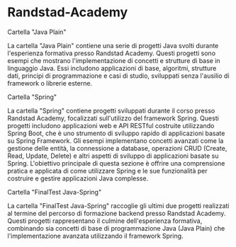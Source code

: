 # Randstad-Academy

Cartella "Java Plain"

La cartella "Java Plain" contiene una serie di progetti Java svolti durante l'esperienza formativa presso Randstad Academy. Questi progetti sono esempi che mostrano l'implementazione di concetti e strutture di base in linguaggio Java. Essi includono applicazioni di base, algoritmi, strutture dati, principi di programmazione e casi di studio, sviluppati senza l'ausilio di framework o librerie esterne.

Cartella "Spring"

La cartella "Spring" contiene progetti sviluppati durante il corso presso Randstad Academy, focalizzati sull'utilizzo del framework Spring. Questi progetti includono applicazioni web e API RESTful costruite utilizzando Spring Boot, che è uno strumento di sviluppo rapido di applicazioni basate su Spring Framework. Gli esempi implementano concetti avanzati come la gestione delle entità, la connessione a database, operazioni CRUD (Create, Read, Update, Delete) e altri aspetti di sviluppo di applicazioni basate su Spring. L'obiettivo principale di questa sezione è offrire una comprensione pratica e applicata di come utilizzare Spring e le sue funzionalità per costruire e gestire applicazioni Java complesse.

Cartella "FinalTest Java-Spring"

La cartella "FinalTest Java-Spring" raccoglie gli ultimi due progetti realizzati al termine del percorso di formazione backend presso Randstad Academy. Questi progetti rappresentano il culmine dell'esperienza formativa, combinando sia concetti di base di programmazione Java (Java Plain) che l'implementazione avanzata utilizzando il framework Spring.

